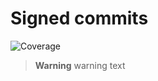 # Signed commits

![Coverage](https://img.shields.io/badge/coverage-%25-green)


> **Warning**
> warning text

